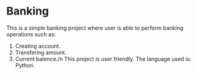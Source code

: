 # Banking
This is a simple banking project where user is able to perform banking operations such as:
1. Creating account.
2. Transfering amount.
3. Current balence./n
This project is user friendly.
The language used is: Python.
